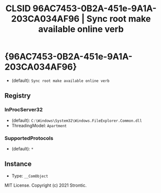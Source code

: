 ﻿---
title: "CLSID 96AC7453-0B2A-451e-9A1A-203CA034AF96 | Sync root make available online verb"
excerpt: What is COM-Object CLSID 96AC7453-0B2A-451e-9A1A-203CA034AF96?
---

# {96AC7453-0B2A-451e-9A1A-203CA034AF96}

* (default): `Sync root make available online verb`

## Registry


### InProcServer32

* (default): `C:\Windows\System32\Windows.FileExplorer.Common.dll`
* ThreadingModel: `Apartment`

### SupportedProtocols

* (default): `*`

## Instance

* Type: `__ComObject`

MIT License. Copyright (c) 2021 Strontic.


